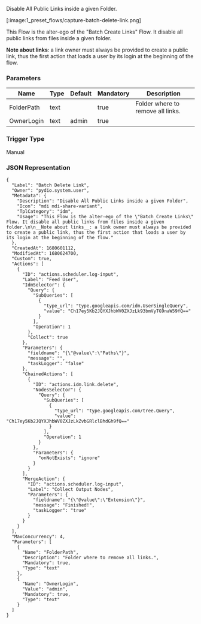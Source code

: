 
Disable All Public Links inside a given Folder.

[:image:1_preset_flows/capture-batch-delete-link.png]

This Flow is the alter-ego of the "Batch Create Links" Flow. It disable all public links from files inside a given folder.

__Note about links__: a link owner must always be provided to create a public link, thus the first action that loads a user by its login at the beginning of the flow.

### Parameters

|Name|Type|Default|Mandatory|Description|
|----|----|-------|---------|-----------|
|FolderPath|text||true|Folder where to remove all links.|
|OwnerLogin|text|admin|true||



### Trigger Type
Manual

### JSON Representation

```
{
  "Label": "Batch Delete Link",
  "Owner": "pydio.system.user",
  "Metadata": {
    "Description": "Disable All Public Links inside a given Folder",
    "Icon": "mdi mdi-share-variant",
    "TplCategory": "idm",
    "Usage": "This Flow is the alter-ego of the \"Batch Create Links\" Flow. It disable all public links from files inside a given folder.\n\n__Note about links__: a link owner must always be provided to create a public link, thus the first action that loads a user by its login at the beginning of the flow."
  },
  "CreatedAt": 1680601112,
  "ModifiedAt": 1680624700,
  "Custom": true,
  "Actions": [
    {
      "ID": "actions.scheduler.log-input",
      "Label": "Feed User",
      "IdmSelector": {
        "Query": {
          "SubQueries": [
            {
              "type_url": "type.googleapis.com/idm.UserSingleQuery",
              "value": "Ch17ey5Kb2JQYXJhbWV0ZXJzLk93bmVyTG9naW59fQ=="
            }
          ],
          "Operation": 1
        },
        "Collect": true
      },
      "Parameters": {
        "fieldname": "{\"@value\":\"Paths\"}",
        "message": "",
        "taskLogger": "false"
      },
      "ChainedActions": [
        {
          "ID": "actions.idm.link.delete",
          "NodesSelector": {
            "Query": {
              "SubQueries": [
                {
                  "type_url": "type.googleapis.com/tree.Query",
                  "value": "Ch17ey5Kb2JQYXJhbWV0ZXJzLkZvbGRlclBhdGh9fQ=="
                }
              ],
              "Operation": 1
            }
          },
          "Parameters": {
            "onNotExists": "ignore"
          }
        }
      ],
      "MergeAction": {
        "ID": "actions.scheduler.log-input",
        "Label": "Collect Output Nodes",
        "Parameters": {
          "fieldname": "{\"@value\":\"Extension\"}",
          "message": "Finished!",
          "taskLogger": "true"
        }
      }
    }
  ],
  "MaxConcurrency": 4,
  "Parameters": [
    {
      "Name": "FolderPath",
      "Description": "Folder where to remove all links.",
      "Mandatory": true,
      "Type": "text"
    },
    {
      "Name": "OwnerLogin",
      "Value": "admin",
      "Mandatory": true,
      "Type": "text"
    }
  ]
}
```

